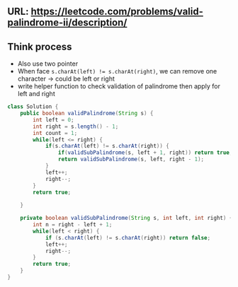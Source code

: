 ## URL: https://leetcode.com/problems/valid-palindrome-ii/description/


## Think process
- Also use two pointer
- When face `s.charAt(left) != s.charAt(right)`, we can remove one character -> could be left or right
- write helper function to check validation of palindrome then apply for left and right


```java
class Solution {
    public boolean validPalindrome(String s) {
        int left = 0;
        int right = s.length() - 1;
        int count = 1;
        while(left <= right) {
            if(s.charAt(left) != s.charAt(right)) {
                if(validSubPalindrome(s, left + 1, right)) return true;
                return validSubPalindrome(s, left, right - 1);
            }
            left++;
            right--;
        }
        return true;
        
    }

    private boolean validSubPalindrome(String s, int left, int right) {
        int n = right - left + 1;
        while(left < right) {
            if (s.charAt(left) != s.charAt(right)) return false;
            left++;
            right--;
        }
        return true;
    }
}
```